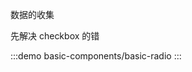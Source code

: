 数据的收集

先解决 checkbox 的错

<!-- :::demo
basic-components/basic-checkbox
::: -->

:::demo
basic-components/basic-radio
:::

<!-- :::demo
basic-components/basic-select
::: -->
